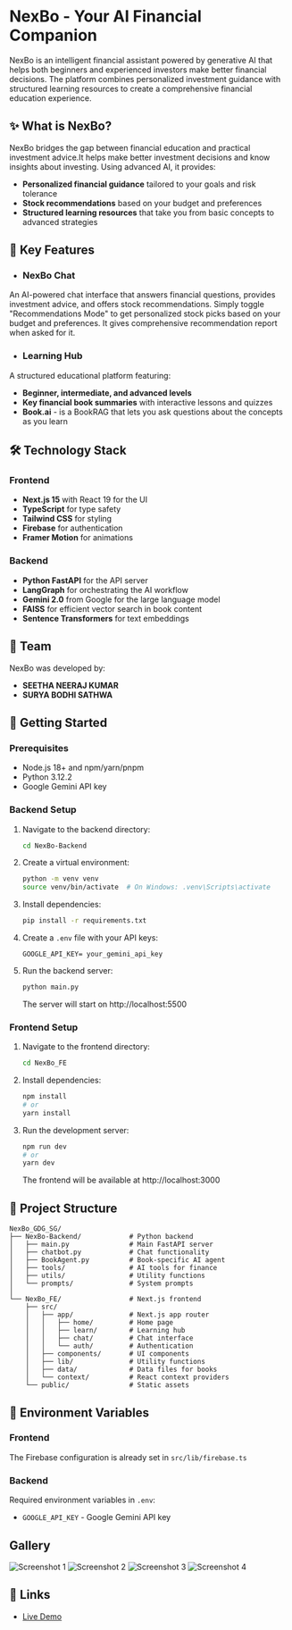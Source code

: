 # NexBo - Your AI Financial Companion

NexBo is an intelligent financial assistant powered by generative AI that helps both beginners and experienced investors make better financial decisions. The platform combines personalized investment guidance with structured learning resources to create a comprehensive financial education experience.



## ✨ What is NexBo?

NexBo bridges the gap between financial education and practical investment advice.It helps make better investment decisions and know insights about investing. Using advanced AI, it provides:

- **Personalized financial guidance** tailored to your goals and risk tolerance
- **Stock recommendations** based on your budget and preferences
- **Structured learning resources** that take you from basic concepts to advanced strategies

## 🚀 Key Features

- ### NexBo Chat
An AI-powered chat interface that answers financial questions, provides investment advice, and offers stock recommendations. Simply toggle "Recommendations Mode" to get personalized stock picks based on your budget and preferences. It gives comprehensive recommendation report when asked for it.

- ### Learning Hub
A structured educational platform featuring:
- **Beginner, intermediate, and advanced levels**
- **Key financial book summaries** with interactive lessons and quizzes
- **Book.ai** - is a BookRAG that lets you ask questions about the concepts as you learn

## 🛠️ Technology Stack

### Frontend
- **Next.js 15** with React 19 for the UI
- **TypeScript** for type safety
- **Tailwind CSS** for styling
- **Firebase** for authentication
- **Framer Motion** for animations

### Backend
- **Python FastAPI** for the API server
- **LangGraph** for orchestrating the AI workflow
- **Gemini 2.0** from Google for the large language model
- **FAISS** for efficient vector search in book content
- **Sentence Transformers** for text embeddings

## 👥 Team

NexBo was developed by:
- **SEETHA NEERAJ KUMAR**
- **SURYA BODHI SATHWA**

## 🚀 Getting Started

### Prerequisites
- Node.js 18+ and npm/yarn/pnpm
- Python 3.12.2
- Google Gemini API key

### Backend Setup

1. Navigate to the backend directory:
   ```bash
   cd NexBo-Backend
   ```

2. Create a virtual environment:
   ```bash
   python -m venv venv
   source venv/bin/activate  # On Windows: .venv\Scripts\activate
   ```

3. Install dependencies:
   ```bash
   pip install -r requirements.txt
   ```

4. Create a `.env` file with your API keys:
   ```
   GOOGLE_API_KEY= your_gemini_api_key
   ```

5. Run the backend server:
   ```bash
   python main.py
   ```
   The server will start on http://localhost:5500

### Frontend Setup

1. Navigate to the frontend directory:
   ```bash
   cd NexBo_FE
   ```

2. Install dependencies:
   ```bash
   npm install
   # or
   yarn install
   ```

3. Run the development server:
   ```bash
   npm run dev
   # or
   yarn dev
   ```
   The frontend will be available at http://localhost:3000

## 📁 Project Structure

```
NexBo_GDG_SG/
├── NexBo-Backend/            # Python backend
│   ├── main.py               # Main FastAPI server
│   ├── chatbot.py            # Chat functionality
│   ├── BookAgent.py          # Book-specific AI agent
│   ├── tools/                # AI tools for finance
│   ├── utils/                # Utility functions
│   └── prompts/              # System prompts
│
└── NexBo_FE/                 # Next.js frontend
    ├── src/
    │   ├── app/              # Next.js app router
    │   │   ├── home/         # Home page
    │   │   ├── learn/        # Learning hub
    │   │   ├── chat/         # Chat interface
    │   │   └── auth/         # Authentication
    │   ├── components/       # UI components
    │   ├── lib/              # Utility functions
    │   ├── data/             # Data files for books
    │   └── context/          # React context providers
    └── public/               # Static assets
```

## 📝 Environment Variables

### Frontend
The Firebase configuration is already set in `src/lib/firebase.ts`

### Backend
Required environment variables in `.env`:
- `GOOGLE_API_KEY` - Google Gemini API key

## Gallery

![Screenshot 1](assets/Screenshot_2025-04-06_195728.webp)
![Screenshot 2](assets/Screenshot_2025-04-06_195845.webp)
![Screenshot 3](assets/Screenshot_2025-04-06_200321.webp)
![Screenshot 4](assets/Screenshot_2025-04-06_200414.webp)

## 🔗 Links

- [Live Demo](https://nexbo-front.vercel.app)
